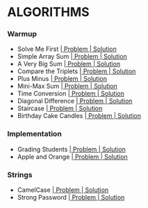# ALGORITHMS

### Warmup
- Solve Me First |[ Problem ](https://www.hackerrank.com/challenges/solve-me-first/problem?isFullScreen=false)|[ Solution ](https://github.com/Ram11Coder/HackerRank-JAVA/blob/master/ALGORITHMS/Solutions/Algo2.java)
- Simple Array Sum |[ Problem ](https://www.hackerrank.com/challenges/simple-array-sum/problem?isFullScreen=false)|[ Solution ](https://github.com/Ram11Coder/HackerRank-JAVA/blob/master/ALGORITHMS/Solutions/Algo3.java)
- A Very Big Sum |[ Problem ](https://www.hackerrank.com/challenges/a-very-big-sum/problem?isFullScreen=true)|[ Solution ](https://github.com/Ram11Coder/HackerRank-JAVA/blob/master/ALGORITHMS/Solutions/Algo1.java)
- Compare the Triplets |[ Problem ](https://www.hackerrank.com/challenges/compare-the-triplets/problem?isFullScreen=false)|[ Solution ](https://github.com/Ram11Coder/HackerRank-JAVA/blob/master/ALGORITHMS/Solutions/Algo4.java)
- Plus Minus |[ Problem ](https://www.hackerrank.com/challenges/plus-minus/problem?isFullScreen=false)|[ Solution ](https://github.com/Ram11Coder/HackerRank-JAVA/blob/master/ALGORITHMS/Solutions/Algo5.java)
- Mini-Max Sum |[ Problem ](https://www.hackerrank.com/challenges/mini-max-sum/problem?isFullScreen=false)|[ Solution ](https://github.com/Ram11Coder/HackerRank-JAVA/blob/master/ALGORITHMS/Solutions/Algo6.java)
- Time Conversion |[ Problem ](https://www.hackerrank.com/challenges/time-conversion/problem?isFullScreen=false)|[ Solution ](https://github.com/Ram11Coder/HackerRank-JAVA/blob/master/ALGORITHMS/Solutions/Algo7.java)
- Diagonal Difference |[ Problem ](https://www.hackerrank.com/challenges/diagonal-difference/problem?isFullScreen=false)|[ Solution ](https://github.com/Ram11Coder/HackerRank-JAVA/blob/master/ALGORITHMS/Solutions/Algo8.java)
- Staircase |[ Problem ](https://www.hackerrank.com/challenges/staircase/problem?isFullScreen=false)|[ Solution ](https://github.com/Ram11Coder/HackerRank-JAVA/blob/master/ALGORITHMS/Solutions/Algo9.java)
- Birthday Cake Candles |[ Problem ](https://www.hackerrank.com/challenges/birthday-cake-candles/problem?isFullScreen=false)|[ Solution ](https://github.com/Ram11Coder/HackerRank-JAVA/blob/master/ALGORITHMS/Solutions/Algo10.java)

### Implementation
- Grading Students |[ Problem ](https://www.hackerrank.com/challenges/grading/problem?isFullScreen=false)|[ Solution ](https://github.com/Ram11Coder/HackerRank-JAVA/blob/master/ALGORITHMS/Solutions/Algo11.java)
- Apple and Orange |[ Problem ](https://www.hackerrank.com/challenges/apple-and-orange/problem?isFullScreen=false)|[ Solution ](https://github.com/Ram11Coder/HackerRank-JAVA/blob/master/ALGORITHMS/Solutions/Algo12.java)


### Strings
- CamelCase |[ Problem ](https://www.hackerrank.com/challenges/camelcase/problem?isFullScreen=false)|[ Solution ](https://github.com/Ram11Coder/HackerRank-JAVA/blob/master/ALGORITHMS/Solutions/Algo13.java)
- Strong Password |[ Problem ](https://www.hackerrank.com/challenges/strong-password/problem?isFullScreen=false)|[ Solution ](https://github.com/Ram11Coder/HackerRank-JAVA/blob/master/ALGORITHMS/Solutions/Algo14.java)
